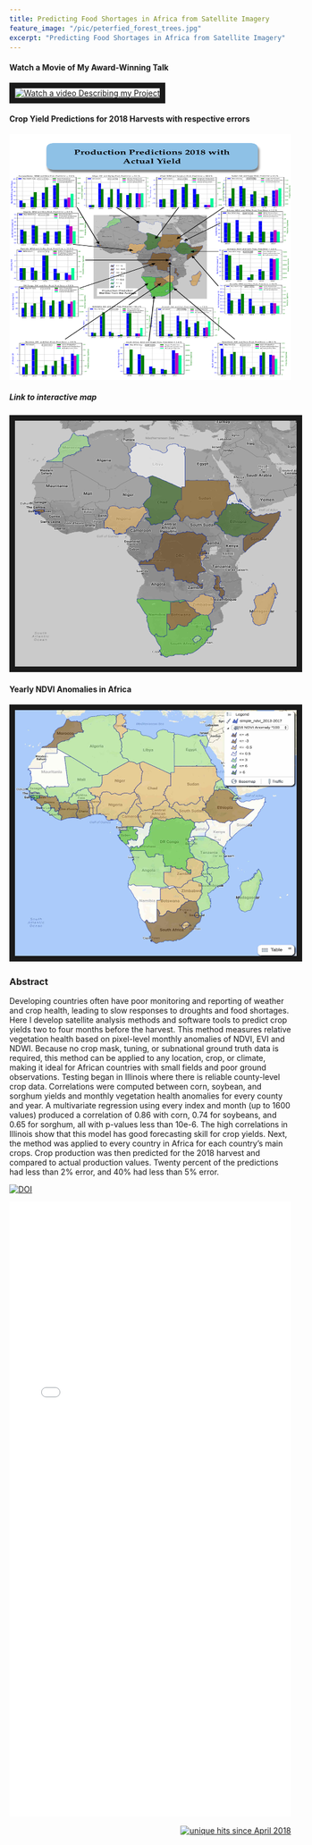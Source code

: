 ```yaml
---
title: Predicting Food Shortages in Africa from Satellite Imagery
feature_image: "/pic/peterfied_forest_trees.jpg"
excerpt: "Predicting Food Shortages in Africa from Satellite Imagery"
---
```


#### Watch a Movie of My Award-Winning Talk
<a href="https://www.youtube.com/watch?v=_uMGB55wFzA&t="
 target="_blank"><img src="/pic/talk_picture.png"
alt="Watch a video Describing my Project" width="576" height="432" border="10" /></a>

#### Crop Yield Predictions for 2018 Harvests with respective errors

<img src="/pic/crop_predictions_actual_2018.pdf" width="520" height="440">

##### Link to interactive map
<a href="https://maps.esp.tl/maps/_Yield-Predictions-Africa-2018-Harvests/pages/map.jsp?geoMapId=558903&TENANT_ID=156108"
 target="_blank"><img src="/pic/Africa_plot_april.png"
alt="Check out my interactive map" width="520" height="440" border="10" /></a>

#### Yearly NDVI Anomalies in Africa
<a href="https://maps.esp.tl/maps/_Africa-NDVI-Anomalies/pages/map.jsp?geoMapId=458552&TENANT_ID=199953"
 target="_blank"><img src="/pic/AfricaNDVI2016.jpg" 
alt="Check out my interactive map" width="520" height="440" border="10" /></a>

### Abstract

Developing countries often have poor monitoring and reporting of weather and crop health, leading to slow responses to droughts and food shortages. Here I develop satellite analysis methods and software tools to predict crop yields two to four months before the harvest. This method measures relative vegetation health based on pixel-level monthly anomalies of NDVI, EVI and NDWI. Because no crop mask, tuning, or subnational ground truth data is required, this method can be applied to any location, crop, or climate, making it ideal for African countries with small fields and poor ground observations. Testing began in Illinois where there is reliable county-level crop data. Correlations were computed between corn, soybean, and sorghum yields and monthly vegetation health anomalies for every county and year. A multivariate regression using every index and month (up to 1600 values) produced a correlation of 0.86 with corn, 0.74 for soybeans, and 0.65 for sorghum, all with p-values less than 10e-6. The high correlations in Illinois show that this model has good forecasting skill for crop yields. Next, the method was applied to every country in Africa for each country’s main crops. Crop production was then predicted for the 2018 harvest and compared to actual production values. Twenty percent of the predictions had less than 2% error, and 40% had less than 5% error.

[![DOI](https://zenodo.org/badge/DOI/10.5281/zenodo.1436016.svg)](https://doi.org/10.5281/zenodo.1436016)


<object data="/pdf/LillianPetersenCropYieldPredictions.pdf" tyse="application/pdf" width="100%" height="1100">
<iframe src="/pdf/LillianPetersenCropYieldPredictions.pdf" width="100%" height="1100" style="border: none;">
This browser does not support PDFs. Please download the PDF to view it: <a href="/pdf/africa.pdf">Download PDF</a>
</iframe>
</object>
<p align="right">
<a href="http://www.hitwebcounter.com">
<img src="http://hitwebcounter.com/counter/counter.php?page=6931328&style=0006&nbdigits=5&type=ip&initCount=0" title="unique hits since April 2018" border="0" ></a>

<!-- Global site tag (gtag.js) - Google Analytics -->
<script async src="https://www.googletagmanager.com/gtag/js?id=UA-117520873-4"></script>
<script>
  window.dataLayer = window.dataLayer || [];
  function gtag(){dataLayer.push(arguments);}
  gtag('js', new Date());

  gtag('config', 'UA-117520873-4');
</script>

